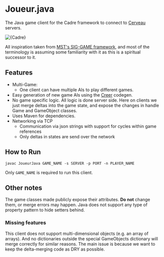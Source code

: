 # Joueur.java
The Java game client for the Cadre framework to connect to [Cerveau](https://github.com/JacobFischer/Cerveau) servers.

![{Cadre}](http://i.imgur.com/17wwI3f.png)

All inspiration taken from [MST's SIG-GAME framework](https://github.com/siggame), and most of the terminology is assuming some familiarity with it as this is a spiritual successor to it.

## Features

* Multi-Game:
  * One client can have multiple AIs to play different games.
* Easy generation of new game AIs using the [Creer](https://github.com/JacobFischer/Creer) codegen.
* No game specific logic. All logic is done server side. Here on clients we just merge deltas into the game state, and expose the changes in handle Game and GameObject classes.
* Uses Maven for dependencies.
* Networking via TCP
  * Communication via json strings with support for cycles within game references
  * Only deltas in states are send over the network

## How to Run

```
javac JoueurJava GAME_NAME -s SERVER -p PORT -n PLAYER_NAME
```

Only `GAME_NAME` is required to run this client.


## Other notes

The game classes made publicly expose their attributes. **Do not** change them, or merge errors may happen. Java does not support any type of property pattern to hide setters behind.

### Missing features

This client does not support multi-dimensional objects (e.g. an array of arrays). And no dictionaries outside the special GameObjects dictionary will merge correctly for similar reasons. The main issue is because we want to keep the delta-merging code as DRY as possible.
